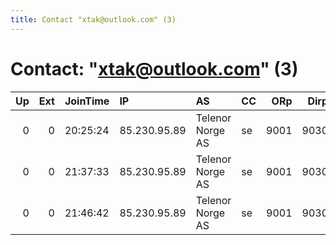 ```yaml
---
title: Contact "xtak@outlook.com" (3)
---
```


# Contact: "xtak@outlook.com" (3)

|   Up |   Ext | JoinTime   | IP           | AS               | CC   |   ORp |   Dirp | OS    | Version   | Nickname   |   eFamMembers |
|-----:|------:|:-----------|:-------------|:-----------------|:-----|------:|-------:|:------|:----------|:-----------|--------------:|
|    0 |     0 | 20:25:24   | 85.230.95.89 | Telenor Norge AS | se   |  9001 |   9030 | Linux | 0.2.9.10  | xtak       |             1 |
|    0 |     0 | 21:37:33   | 85.230.95.89 | Telenor Norge AS | se   |  9001 |   9030 | Linux | 0.2.9.10  | xtak       |             1 |
|    0 |     0 | 21:46:42   | 85.230.95.89 | Telenor Norge AS | se   |  9001 |   9030 | Linux | 0.2.9.10  | xtak       |             1 |
